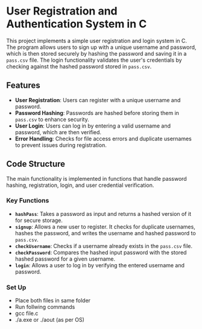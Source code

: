 # User Registration and Authentication System in C

This project implements a simple user registration and login system in C. The program allows users to sign up with a unique username and password, which is then stored securely by hashing the password and saving it in a `pass.csv` file. The login functionality validates the user's credentials by checking against the hashed password stored in `pass.csv`.

## Features

- **User Registration**: Users can register with a unique username and password.
- **Password Hashing**: Passwords are hashed before storing them in `pass.csv` to enhance security.
- **User Login**: Users can log in by entering a valid username and password, which are then verified.
- **Error Handling**: Checks for file access errors and duplicate usernames to prevent issues during registration.

## Code Structure

The main functionality is implemented in functions that handle password hashing, registration, login, and user credential verification.

### Key Functions

- **`hashPass`**: Takes a password as input and returns a hashed version of it for secure storage.
- **`signup`**: Allows a new user to register. It checks for duplicate usernames, hashes the password, and writes the username and hashed password to `pass.csv`.
- **`checkUsername`**: Checks if a username already exists in the `pass.csv` file.
- **`checkPassword`**: Compares the hashed input password with the stored hashed password for a given username.
- **`login`**: Allows a user to log in by verifying the entered username and password.



### Set Up

- Place both files in same folder
- Run follwing commands
- gcc file.c
- ./a.exe or ./aout (as per OS)
